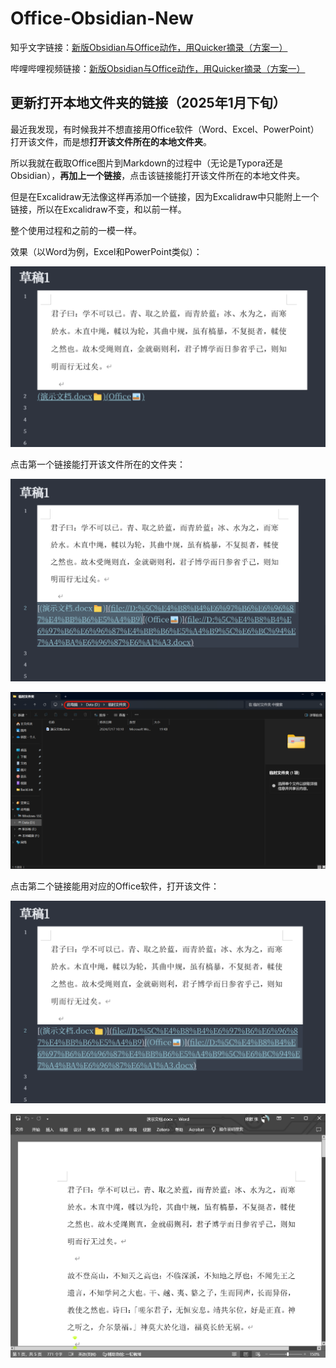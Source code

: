 # Office-Obsidian-New

知乎文字链接：[新版Obsidian与Office动作，用Quicker摘录（方案一）](https://zhuanlan.zhihu.com/p/19526974269)

哔哩哔哩视频链接：[新版Obsidian与Office动作，用Quicker摘录（方案一）](https://www.bilibili.com/video/BV1o3wsebEWh/?spm_id_from=333.1387.homepage.video_card.click&vd_source=c08c205650a4a5e13d87475ab1ab2431)

## 更新打开本地文件夹的链接（2025年1月下旬）

最近我发现，有时候我并不想直接用Office软件（Word、Excel、PowerPoint）打开该文件，而是想**打开该文件所在的本地文件夹**。

所以我就在截取Office图片到Markdown的过程中（无论是Typora还是Obsidian），**再加上一个链接**，点击该链接能打开该文件所在的本地文件夹。

但是在Excalidraw无法像这样再添加一个链接，因为Excalidraw中只能附上一个链接，所以在Excalidraw不变，和以前一样。

整个使用过程和之前的一模一样。

效果（以Word为例，Excel和PowerPoint类似）：

![回链教程(新)_20250129140804_005](assets/回链教程(新)_20250129140804_005.png)

点击第一个链接能打开该文件所在的文件夹：

![回链教程(新)_20250129140816_004](assets/回链教程(新)_20250129140816_004.png)

![回链教程(新)_20250129140900_003](assets/回链教程(新)_20250129140900_003.png)

点击第二个链接能用对应的Office软件，打开该文件：

![回链教程(新)_20250129140914_002](assets/回链教程(新)_20250129140914_002.png)

![回链教程(新)_20250129140926_001](assets/回链教程(新)_20250129140926_001.png)
